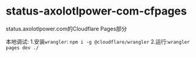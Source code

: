 # status-axolotlpower-com-cfpages
status.axolotlpower.com的Cloudflare Pages部分

本地调试:
1.安装`wrangler`: `npm i -g @cloudflare/wrangler`
2.运行:`wrangler pages dev ./`
